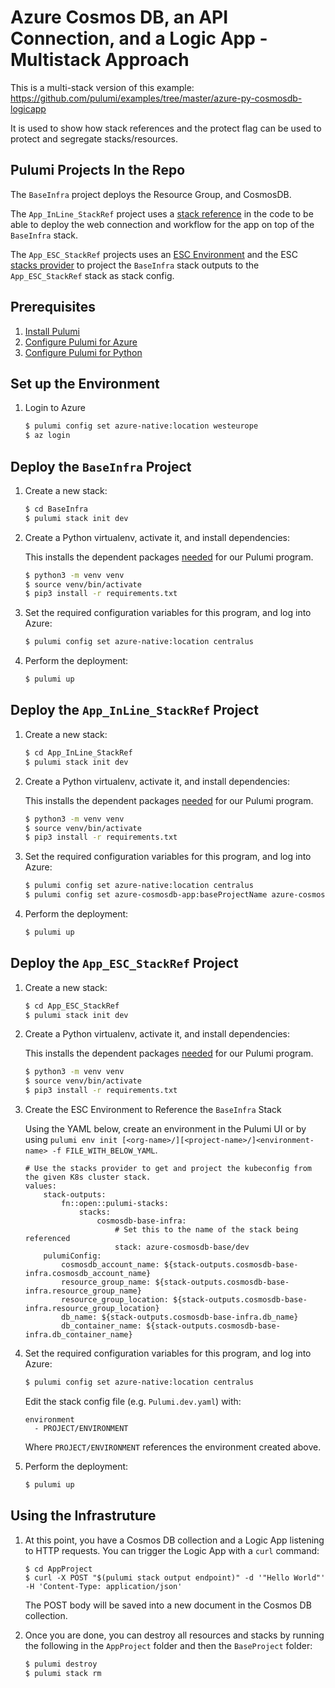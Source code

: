 # Azure Cosmos DB, an API Connection, and a Logic App - Multistack Approach

This is a multi-stack version of this example: https://github.com/pulumi/examples/tree/master/azure-py-cosmosdb-logicapp 

It is used to show how stack references and the protect flag can be used to protect and segregate stacks/resources.

## Pulumi Projects In the Repo

The `BaseInfra` project deploys the Resource Group, and CosmosDB.

The `App_InLine_StackRef` project uses a [stack reference](https://www.pulumi.com/docs/iac/concepts/stacks/#stackreferences) in the code to be able to deploy the web connection and workflow for the app on top of the `BaseInfra` stack.

The `App_ESC_StackRef` projects uses an [ESC Environment](https://www.pulumi.com/docs/esc/environments/) and the ESC [stacks provider](https://www.pulumi.com/docs/esc/integrations/infrastructure/pulumi-iac/pulumi-stacks/) to project the `BaseInfra` stack outputs to the `App_ESC_StackRef` stack as stack config.


## Prerequisites

1. [Install Pulumi](https://www.pulumi.com/docs/get-started/install/)
1. [Configure Pulumi for Azure](https://www.pulumi.com/docs/intro/cloud-providers/azure/setup/)
1. [Configure Pulumi for Python](https://www.pulumi.com/docs/intro/languages/python/)

## Set up the Environment

1. Login to Azure
    ```bash
    $ pulumi config set azure-native:location westeurope
    $ az login
    ```

## Deploy the `BaseInfra` Project

1. Create a new stack:

    ```sh
    $ cd BaseInfra
    $ pulumi stack init dev
    ```

1. Create a Python virtualenv, activate it, and install dependencies:

   This installs the dependent packages [needed](https://www.pulumi.com/docs/intro/concepts/how-pulumi-works/) for our Pulumi program.

    ```bash
    $ python3 -m venv venv
    $ source venv/bin/activate
    $ pip3 install -r requirements.txt
    ```

1. Set the required configuration variables for this program, and log into Azure:

    ```bash
    $ pulumi config set azure-native:location centralus
    ```

1. Perform the deployment:

    ```sh
    $ pulumi up
    ```

## Deploy the `App_InLine_StackRef` Project

1. Create a new stack:

    ```sh
    $ cd App_InLine_StackRef
    $ pulumi stack init dev
    ```

1. Create a Python virtualenv, activate it, and install dependencies:

   This installs the dependent packages [needed](https://www.pulumi.com/docs/intro/concepts/how-pulumi-works/) for our Pulumi program.

    ```bash
    $ python3 -m venv venv
    $ source venv/bin/activate
    $ pip3 install -r requirements.txt
    ```

1. Set the required configuration variables for this program, and log into Azure:

    ```bash
    $ pulumi config set azure-native:location centralus
    $ pulumi config set azure-cosmosdb-app:baseProjectName azure-cosmosdb-base
    ```

1. Perform the deployment:

    ```sh
    $ pulumi up
    ```

## Deploy the `App_ESC_StackRef` Project

1. Create a new stack:

    ```sh
    $ cd App_ESC_StackRef
    $ pulumi stack init dev
    ```

1. Create a Python virtualenv, activate it, and install dependencies:

   This installs the dependent packages [needed](https://www.pulumi.com/docs/intro/concepts/how-pulumi-works/) for our Pulumi program.

    ```bash
    $ python3 -m venv venv
    $ source venv/bin/activate
    $ pip3 install -r requirements.txt
    ```

1. Create the ESC Environment to Reference the `BaseInfra` Stack

   Using the YAML below, create an environment in the Pulumi UI or by using `pulumi env init [<org-name>/][<project-name>/]<environment-name> -f FILE_WITH_BELOW_YAML`.


    ```
    # Use the stacks provider to get and project the kubeconfig from the given K8s cluster stack.
    values:
        stack-outputs:
            fn::open::pulumi-stacks:
                stacks:
                    cosmosdb-base-infra:
                        # Set this to the name of the stack being referenced
                        stack: azure-cosmosdb-base/dev
        pulumiConfig:
            cosmosdb_account_name: ${stack-outputs.cosmosdb-base-infra.cosmosdb_account_name}
            resource_group_name: ${stack-outputs.cosmosdb-base-infra.resource_group_name}
            resource_group_location: ${stack-outputs.cosmosdb-base-infra.resource_group_location}
            db_name: ${stack-outputs.cosmosdb-base-infra.db_name}
            db_container_name: ${stack-outputs.cosmosdb-base-infra.db_container_name}
    ```

1. Set the required configuration variables for this program, and log into Azure:

    ```bash
    $ pulumi config set azure-native:location centralus
    ```

    Edit the stack config file (e.g. `Pulumi.dev.yaml`) with:
    ```
    environment
      - PROJECT/ENVIRONMENT
    ```

    Where `PROJECT/ENVIRONMENT` references the environment created above.

1. Perform the deployment:

    ```sh
    $ pulumi up
    ```


## Using the Infrastruture

1. At this point, you have a Cosmos DB collection and a Logic App listening to HTTP requests. You can trigger the Logic App with a `curl` command:

    ```
    $ cd AppProject
    $ curl -X POST "$(pulumi stack output endpoint)" -d '"Hello World"' -H 'Content-Type: application/json'
    ```

    The POST body will be saved into a new document in the Cosmos DB collection.

1. Once you are done, you can destroy all resources and stacks by running the following in the `AppProject` folder and then the `BaseProject` folder:

    ```bash
    $ pulumi destroy
    $ pulumi stack rm
    ```
